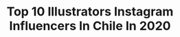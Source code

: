 ---
title: Top 10 Illustrators Instagram Influencers In Chile In 2020
description: >-
  Find top illustrators Instagram influencers in Chile in 2020. Most popular hashtags: #illustration #drawing #art #draw.
platform: Instagram
profiles:
  - username: "itspinkmey"
    fullname: >-
      ピンクメイ 🦄💖🌟
    location: "Chile"
    followers: 11136
    engagement: 1090
    commentsToLikes: 0.054238
    avatar: "https://scontent-amt2-1.cdninstagram.com/v/t51.2885-19/s320x320/90245362_3171272726240098_3788939678023942144_n.jpg?_nc_ht=scontent-amt2-1.cdninstagram.com&_nc_ohc=hBdQGmaS4dEAX95laWi&oh=d01b30fcd9143c8ad7e0f918a64c1baa&oe=5EB94C18"
    verified: false
    hashtags: "#bebeyoda, #kimetsunoyaiba, #pokemon, #ocgenderbend2020"
  - username: "theilusoman"
    fullname: >-
      César Castillo Marquez
    location: "Chile"
    followers: 10037
    engagement: 626
    commentsToLikes: 0.015120
    avatar: "https://scontent-lhr8-1.cdninstagram.com/v/t51.2885-19/s320x320/70714039_2291839747792681_2118829382842712064_n.jpg?_nc_ht=scontent-lhr8-1.cdninstagram.com&_nc_ohc=m1zyz2-olGMAX-JmX3t&oh=7f2d8742b8d67cefa818347fa08de5e8&oe=5EB9F1AE"
    verified: false
    hashtags: "#netflix, #street, #miles, #mequedoencasa"
  - username: "arietteforce"
    fullname: >-
      Nicolás Hernández-Sotelo
    location: "Chile"
    followers: 16161
    engagement: 1069
    commentsToLikes: 0.005979
    avatar: "https://scontent-lhr8-1.cdninstagram.com/v/t51.2885-19/s320x320/47582026_350510775763070_4607302909812539392_n.jpg?_nc_ht=scontent-lhr8-1.cdninstagram.com&_nc_ohc=QLrF_dRKfEoAX92ZwmL&oh=5fbac96ed930f41209399f2bd00c41aa&oe=5EBC4FAC"
    verified: false
    hashtags: "#dinosaurs, #drawing, #sketch, #procreate"
  - username: "_infinity.draw_"
    fullname: >-
      Anime and Manga drawing ✒️
    location: "Chile"
    followers: 44714
    engagement: 1364
    commentsToLikes: 0.015684
    avatar: "https://scontent-lht6-1.cdninstagram.com/v/t51.2885-19/s320x320/83458397_1301993439992383_4523799090491817984_n.jpg?_nc_ht=scontent-lht6-1.cdninstagram.com&_nc_ohc=1bhKbctucQQAX-LooIZ&oh=09866eae7df327e5d3a3194d30c14be4&oe=5EBA3B31"
    verified: false
    hashtags: "#sketches, #asagirigen, #artwork, #shinobu"
  - username: "eterno_invierno_tattoo"
    fullname: >-
      Eterno Invierno ☔
    location: "Chile"
    followers: 29244
    engagement: 735
    commentsToLikes: 0.010007
    avatar: "https://scontent-bos3-1.cdninstagram.com/v/t51.2885-19/s320x320/69387317_2775690899323834_2244548736363528192_n.jpg?_nc_ht=scontent-bos3-1.cdninstagram.com&_nc_ohc=V1XU4UCh2s8AX8Zq_YW&oh=1aaa4f054e1d9f6f305c4d24d0250b0f&oe=5EB9E428"
    verified: false
    hashtags: "#blacktattoo, #mermaid, #flower, #chiletatuajes"
  - username: "felipenovoafen"
    fullname: >-
      FEN
    location: "Chile"
    followers: 9343
    engagement: 960
    commentsToLikes: 0.019007
    avatar: "https://scontent-ams4-1.cdninstagram.com/v/t51.2885-19/s320x320/71706772_476027493269684_7602929310420172800_n.jpg?_nc_ht=scontent-ams4-1.cdninstagram.com&_nc_ohc=h6ZTHwAUk1IAX_a_YDF&oh=430bffcc0a3102521eac72663620cf62&oe=5EB78E59"
    verified: false
    hashtags: "#illustrators, #cacerolazoporcolombia, #space, #infierno"
  - username: "lanegramariaoficial"
    fullname: >-
      La Negra María / María Ovalle
    location: "Chile"
    followers: 39013
    engagement: 286
    commentsToLikes: 0.087578
    avatar: "https://scontent-ams4-1.cdninstagram.com/v/t51.2885-19/s320x320/46675563_2221247098143423_6063807919969796096_n.jpg?_nc_ht=scontent-ams4-1.cdninstagram.com&_nc_ohc=AUr9DiFWTsoAX9AIBCa&oh=b1053a79d2bf9921a55e97155e2a13fd&oe=5EB7FA14"
    verified: false
    hashtags: "#ipadpro, #ipad, #naipe, #naipes"
  - username: "nahv.cl"
    fullname: >-
      Nicolás Ahumada
    location: "Chile"
    followers: 6624
    engagement: 3460
    commentsToLikes: 0.018346
    avatar: "https://scontent-ams4-1.cdninstagram.com/v/t51.2885-19/s150x150/91291985_209088030346156_6787408801520680960_n.jpg?_nc_ht=scontent-ams4-1.cdninstagram.com&_nc_ohc=6QKTqqt6hx0AX8nHNXk&oh=f264816be1dffbf0d4b30b507e840181&oe=5EABEC04"
    verified: false
    hashtags: "#metro, #inktober, #chile, #chileprotesta"
  - username: "let.moon"
    fullname: >-
      Moonchild
    location: "Chile"
    followers: 5410
    engagement: 1726
    commentsToLikes: 0.028134
    avatar: "https://scontent-ams4-1.cdninstagram.com/v/t51.2885-19/s320x320/91784757_1066645123708929_918056058453229568_n.jpg?_nc_ht=scontent-ams4-1.cdninstagram.com&_nc_ohc=bOAnLCfAA3AAX_4xIz4&oh=50d0abf07487b2944af750733f010584&oe=5EB361CE"
    verified: false
    hashtags: "#animeart, #digitalillustration, #namjoonfanart, #hopekook"
  - username: "deditosdesalchicha"
    fullname: >-
      Pauli🍟
    location: "Chile"
    followers: 5497
    engagement: 460
    commentsToLikes: 0.010271
    avatar: "https://scontent-ams4-1.cdninstagram.com/v/t51.2885-19/s320x320/89596929_522340008663125_4473735207932919808_n.jpg?_nc_ht=scontent-ams4-1.cdninstagram.com&_nc_ohc=OtgQ7ATz9mAAX8xjq3j&oh=69087a6014de28863bf47c1aa2dad330&oe=5EA8BADE"
    verified: false
    hashtags: "#princesa, #clean, #elvirasastre, #devonwerkharder"
---